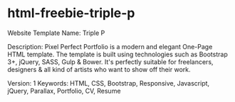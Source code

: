 # html-freebie-triple-p
Website Template Name: Triple P

Description: Pixel Perfect Portfolio is a modern and elegant One-Page HTML template. The template is built using technologies such as Bootstrap 3+, jQuery, SASS, Gulp &amp; Bower. It's perfectly suitable for freelancers, designers &amp; all kind of artists who want to show off their work.  

Version: 1
Keywords: HTML, CSS, Bootstrap, Responsive, Javascript, jQuery, Parallax, Portfolio, CV, Resume